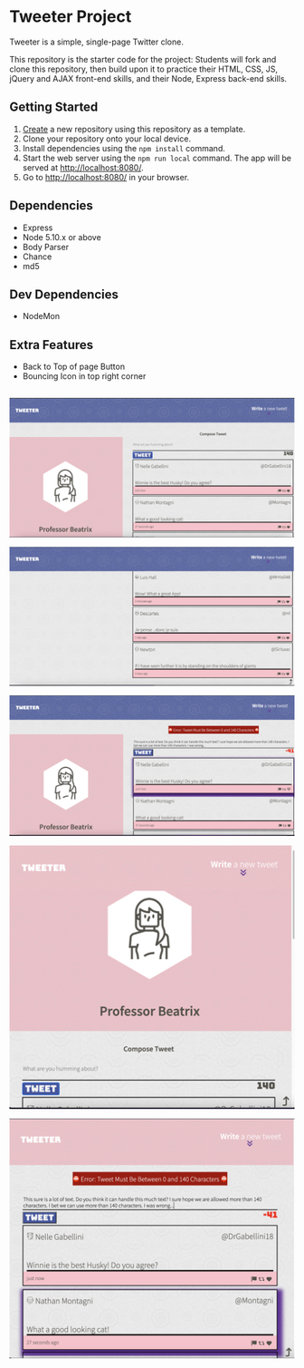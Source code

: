 # Tweeter Project

Tweeter is a simple, single-page Twitter clone.

This repository is the starter code for the project: Students will fork and clone this repository, then build upon it to practice their HTML, CSS, JS, jQuery and AJAX front-end skills, and their Node, Express back-end skills.

## Getting Started

1. [Create](https://docs.github.com/en/repositories/creating-and-managing-repositories/creating-a-repository-from-a-template) a new repository using this repository as a template.
2. Clone your repository onto your local device.
3. Install dependencies using the `npm install` command.
3. Start the web server using the `npm run local` command. The app will be served at <http://localhost:8080/>.
4. Go to <http://localhost:8080/> in your browser.

## Dependencies

- Express
- Node 5.10.x or above
- Body Parser
- Chance
- md5

## Dev Dependencies

- NodeMon

## Extra Features

- Back to Top of page Button
- Bouncing Icon in top right corner

##

!["Screenshot of Desktop Front Page"](https://github.com/OfLena/tweeter/blob/master/docs/desktopFrontPage.png)

!["Screenshot of Desktop Page Bottom"](https://github.com/OfLena/tweeter/blob/master/docs/desktopPageBottom.png)

!["Screenshot of Desktop Error Message"](https://github.com/OfLena/tweeter/blob/master/docs/desktopErrorDisplay.png)

!["Screenshot of Mobile Page Top"](https://github.com/OfLena/tweeter/blob/master/docs/mobilePageTop.png)

!["Screenshot of Mobile Error Message"](https://github.com/OfLena/tweeter/blob/master/docs/mobileErrorMsg.png)

